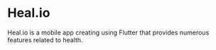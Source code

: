 # Heal.io
Heal.io is a mobile app creating using Flutter that provides numerous features related to health.
